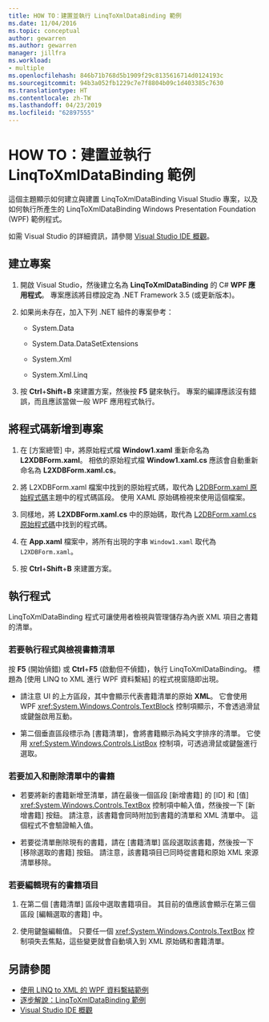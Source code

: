 ```yaml
---
title: HOW TO：建置並執行 LinqToXmlDataBinding 範例
ms.date: 11/04/2016
ms.topic: conceptual
author: gewarren
ms.author: gewarren
manager: jillfra
ms.workload:
- multiple
ms.openlocfilehash: 846b71b768d5b1909f29c8135616714d0124193c
ms.sourcegitcommit: 94b3a052fb1229c7e7f8804b09c1d403385c7630
ms.translationtype: HT
ms.contentlocale: zh-TW
ms.lasthandoff: 04/23/2019
ms.locfileid: "62897555"
---
```

# <a name="how-to-build-and-run-the-linqtoxmldatabinding-example"></a>HOW TO：建置並執行 LinqToXmlDataBinding 範例

這個主題顯示如何建立與建置 LinqToXmlDataBinding Visual Studio 專案，以及如何執行所產生的 LinqToXmlDataBinding Windows Presentation Foundation (WPF) 範例程式。

如需 Visual Studio 的詳細資訊，請參閱 [Visual Studio IDE 概觀](../get-started/visual-studio-ide.md)。

## <a name="create-the-project"></a>建立專案

1. 開啟 Visual Studio，然後建立名為 **LinqToXmlDataBinding** 的 C# **WPF 應用程式**。 專案應該將目標設定為 .NET Framework 3.5 (或更新版本)。

1. 如果尚未存在，加入下列 .NET 組件的專案參考：

    - System.Data

    - System.Data.DataSetExtensions

    - System.Xml

    - System.Xml.Linq

1. 按 **Ctrl**+**Shift**+**B** 來建置方案，然後按 **F5** 鍵來執行。 專案的編譯應該沒有錯誤，而且應該當做一般 WPF 應用程式執行。

## <a name="add-code-to-the-project"></a>將程式碼新增到專案

1. 在 [方案總管] 中，將原始程式檔 **Window1.xaml** 重新命名為 **L2XDBForm.xaml**。 相依的原始程式檔 **Window1.xaml.cs** 應該會自動重新命名為 **L2XDBForm.xaml.cs**。

1. 將 L2XDBForm.xaml 檔案中找到的原始程式碼，取代為 [L2DBForm.xaml 原始程式碼](../designers/l2dbform-xaml-source-code.md)主題中的程式碼區段。 使用 XAML 原始碼檢視來使用這個檔案。

1. 同樣地，將 **L2XDBForm.xaml.cs** 中的原始碼，取代為 [L2DBForm.xaml.cs 原始程式碼](../designers/l2dbform-xaml-cs-source-code.md)中找到的程式碼。

1. 在 **App.xaml** 檔案中，將所有出現的字串 `Window1.xaml` 取代為 `L2XDBForm.xaml`。

1. 按 **Ctrl**+**Shift**+**B** 來建置方案。

## <a name="run-the-program"></a>執行程式

LinqToXmlDataBinding 程式可讓使用者檢視與管理儲存為內嵌 XML 項目之書籍的清單。

### <a name="to-run-the-program-and-view-the-book-list"></a>若要執行程式與檢視書籍清單

按 **F5** (開始偵錯) 或 **Ctrl**+**F5** (啟動但不偵錯)，執行 LinqToXmlDataBinding。 標題為 [使用 LINQ to XML 進行 WPF 資料繫結] 的程式視窗隨即出現。

- 請注意 UI 的上方區段，其中會顯示代表書籍清單的原始 **XML**。 它會使用 WPF <xref:System.Windows.Controls.TextBlock> 控制項顯示，不會透過滑鼠或鍵盤啟用互動。

- 第二個垂直區段標示為 [書籍清單]，會將書籍顯示為純文字排序的清單。 它使用 <xref:System.Windows.Controls.ListBox> 控制項，可透過滑鼠或鍵盤進行選取。

### <a name="to-add-and-delete-books-from-the-list"></a>若要加入和刪除清單中的書籍

- 若要將新的書籍新增至清單，請在最後一個區段 [新增書籍] 的 [ID] 和 [值] <xref:System.Windows.Controls.TextBox> 控制項中輸入值，然後按一下 [新增書籍] 按鈕。 請注意，該書籍會同時附加到書籍的清單和 XML 清單中。 這個程式不會驗證輸入值。

- 若要從清單刪除現有的書籍，請在 [書籍清單] 區段選取該書籍，然後按一下 [移除選取的書籍] 按鈕。 請注意，該書籍項目已同時從書籍和原始 XML 來源清單移除。

### <a name="to-edit-an-existing-book-entry"></a>若要編輯現有的書籍項目

1. 在第二個 [書籍清單] 區段中選取書籍項目。 其目前的值應該會顯示在第三個區段 [編輯選取的書籍] 中。

1. 使用鍵盤編輯值。 只要任一個 <xref:System.Windows.Controls.TextBox> 控制項失去焦點，這些變更就會自動填入到 XML 原始碼和書籍清單。

## <a name="see-also"></a>另請參閱

- [使用 LINQ to XML 的 WPF 資料繫結範例](../designers/wpf-data-binding-using-linq-to-xml-example.md)
- [逐步解說：LinqToXmlDataBinding 範例](../designers/walkthrough-linqtoxmldatabinding-example.md)
- [Visual Studio IDE 概觀](../get-started/visual-studio-ide.md)